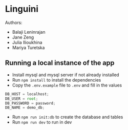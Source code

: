 # Linguini

Authors:

- Balaji Leninrajan
- Jane Zeng
- Julia Ilioukhina
- Mariya Turetska

## Running a local instance of the app

- Install mysql and mysql server if not already installed
- Run `npm install` to install the dependencies
- Copy the `.env.example` file to `.env` and fill in the values

```js
DB_HOST = localhost;
DB_USER = root;
DB_PASSWORD = password;
DB_NAME = demo_db;
```

- Run `npm run init:db` to create the database and tables
- Run `npm run dev` to run in dev
